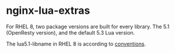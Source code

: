 # nginx-lua-extras

For RHEL 8, two package versions are built for every library.
The 5.1 (OpenResty version), and the default 5.3 Lua version.

The lua5.1-libname in RHEL 8 is according to [conventions](https://docs.fedoraproject.org/en-US/packaging-guidelines/Naming/#_lua_modules).

